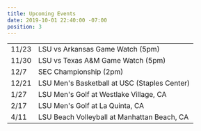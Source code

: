 ```yaml
---
title: Upcoming Events
date: 2019-10-01 22:40:00 -07:00
position: 3
---
```


<table>

<tr>
    <td>11/23</td>
    <td>LSU vs Arkansas Game Watch (5pm)</td>
</tr>
<tr>
    <td>11/30</td>
    <td>LSU vs Texas A&M Game Watch (5pm)</td>
</tr>
<tr>
    <td>12/7</td>
    <td>SEC Championship (2pm)</td>
</tr>
<tr>
    <td>12/21</td>
    <td>LSU Men's Basketball at USC (Staples Center)</td>
</tr>
<tr>
    <td>1/27</td>
    <td>LSU Men's Golf at Westlake Village, CA</td>
</tr>
<tr>
    <td>2/17</td>
    <td>LSU Men's Golf at La Quinta, CA</td>
</tr>
<tr>
    <td>4/11</td>
    <td>LSU Beach Volleyball at Manhattan Beach, CA</td>
</tr>
</table>